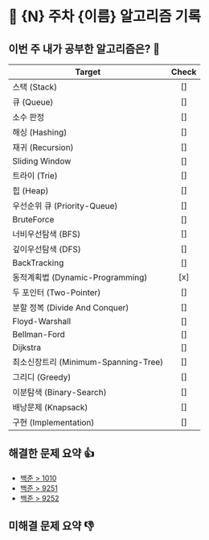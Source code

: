 # 📝 {N} 주차 {이름} 알고리즘 기록 

## 이번 주 내가 공부한 알고리즘은? 🎯

<!--
- 도전 항목은 여러개 선택해도 좋습니다.! (되도록 한가지 권장.!)
- 선택한 항목 Check 란을 [x] 로 바꿔주세요.
- 다음 사이트에서 해당 주제에 대한 문제를 바로 찾을 수 있습니다.
    - https://www.acmicpc.net/problem/tags
 -->

Target                          | Check |
-----------------------------| :----: |
스택 (Stack)                  |  []   |
큐 (Queue)                   |  []   |
소수 판정                      |  []   |
해싱 (Hashing)                |  []   |
재귀 	(Recursion)             |  []   |
Sliding Window               |  []   |
트라이 (Trie)                  |  []   |
힙 (Heap)                     |  []   |
우선순위 큐 (Priority-Queue)    |  []   |
BruteForce                   |  []   |
너비우선탐색 (BFS)               |  []   |
깊이우선탐색 (DFS)               |  []   |
BackTracking                  |  []   |
동적계획법 (Dynamic-Programming) |  [x]   |
두 포인터 (Two-Pointer)         |  []   |
분할 정복 (Divide And Conquer)  |  []   |
Floyd-Warshall                |  []   |
Bellman-Ford                  |  []   |
Dijkstra                      |  []   |
최소신장트리 (Minimum-Spanning-Tree)       |  []   |
그리디 (Greedy)                          |  []   |
이분탐색 (Binary-Search)                  |  []   |
배낭문제 (Knapsack)                       |  []   |
구현 (Implementation)                    |  []   |

## 해결한 문제 요약 👍
<!--
다음과 같이 작성해주세요.!!

ex)
  - [문제이름](문제링크)
  - [문제이름](문제링크)
  - [문제이름](문제링크)
 -->
 - [백준 > 1010](https://www.acmicpc.net/problem/1010)
 - [백준 > 9251](https://www.acmicpc.net/problem/9251)
 - [백준 > 9252](https://www.acmicpc.net/problem/9252)

## 미해결 문제 요약 👎
<!--
다음과 같이 작성해주세요.!!

ex)
  - [문제이름](문제링크)
  - [문제이름](문제링크)
  - [문제이름](문제링크)
 -->
